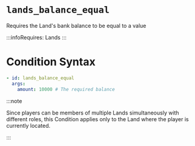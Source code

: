 # `lands_balance_equal`

Requires the Land's bank balance to be equal to a value

:::infoRequires:
Lands
:::
# Condition Syntax
```yaml
- id: lands_balance_equal
  args:
    amount: 10000 # The required balance
```

:::note  
  
Since players can be members of multiple Lands simultaneously with different roles, this Condition applies only to the Land where the player is currently located.

:::